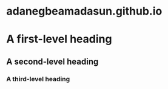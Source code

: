 # adanegbeamadasun.github.io

# A first-level heading
## A second-level heading
### A third-level heading
